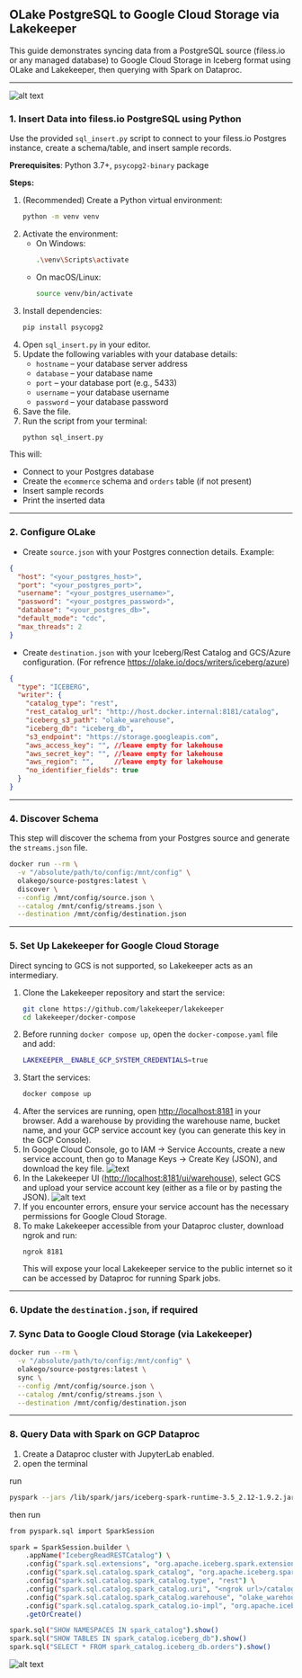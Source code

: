 ## OLake PostgreSQL to Google Cloud Storage via Lakekeeper
This guide demonstrates syncing data from a PostgreSQL source (filess.io or any managed database) to Google Cloud Storage in Iceberg format using OLake and Lakekeeper, then querying with Spark on Dataproc.

---

![alt text](images/diagram.png)

### 1. Insert Data into filess.io PostgreSQL using Python

Use the provided `sql_insert.py` script to connect to your filess.io Postgres instance, create a schema/table, and insert sample records.

**Prerequisites**: Python 3.7+, `psycopg2-binary` package

**Steps:**

1. (Recommended) Create a Python virtual environment:
   ```bash
   python -m venv venv
   ```
2. Activate the environment:
   - On Windows:
     ```bash
     .\venv\Scripts\activate
     ```
   - On macOS/Linux:
     ```bash
     source venv/bin/activate
     ```
3. Install dependencies:
   ```bash
   pip install psycopg2
   ```
4. Open `sql_insert.py` in your editor.
5. Update the following variables with your database details:
   - `hostname` – your database server address
   - `database` – your database name
   - `port` – your database port (e.g., 5433)
   - `username` – your database username
   - `password` – your database password
6. Save the file.
7. Run the script from your terminal:
   ```bash
   python sql_insert.py
   ```
This will:
- Connect to your Postgres database
- Create the `ecommerce` schema and `orders` table (if not present)
- Insert sample records
- Print the inserted data

---

### 2. Configure OLake

- Create `source.json` with your Postgres connection details. Example:

```json
{
  "host": "<your_postgres_host>",
  "port": "<your_postgres_port>",
  "username": "<your_postgres_username>",
  "password": "<your_postgres_password>",
  "database": "<your_postgres_db>",
  "default_mode": "cdc",
  "max_threads": 2
}
```

- Create `destination.json` with your Iceberg/Rest Catalog and GCS/Azure configuration.
  (For refrence https://olake.io/docs/writers/iceberg/azure)

```json
{
  "type": "ICEBERG",
  "writer": {
    "catalog_type": "rest",
    "rest_catalog_url": "http://host.docker.internal:8181/catalog",
    "iceberg_s3_path": "olake_warehouse",
    "iceberg_db": "iceberg_db",
    "s3_endpoint": "https://storage.googleapis.com",
    "aws_access_key": "", //leave empty for lakehouse
    "aws_secret_key": "", //leave empty for lakehouse
    "aws_region": "",     //leave empty for lakehouse
    "no_identifier_fields": true
  }
}
```

---

### 4. Discover Schema

This step will discover the schema from your Postgres source and generate the `streams.json` file.

```bash
docker run --rm \
  -v "/absolute/path/to/config:/mnt/config" \
  olakego/source-postgres:latest \
  discover \
  --config /mnt/config/source.json \
  --catalog /mnt/config/streams.json \
  --destination /mnt/config/destination.json
```

---

### 5. Set Up Lakekeeper for Google Cloud Storage

Direct syncing to GCS is not supported, so Lakekeeper acts as an intermediary.

1. Clone the Lakekeeper repository and start the service:
   ```bash
   git clone https://github.com/lakekeeper/lakekeeper
   cd lakekeeper/docker-compose
   ```
2. Before running `docker compose up`, open the `docker-compose.yaml` file and add:
   ```bash
   LAKEKEEPER__ENABLE_GCP_SYSTEM_CREDENTIALS=true
   ```
3. Start the services:
   ```bash
   docker compose up
   ```
4. After the services are running, open [http://localhost:8181](http://localhost:8181) in your browser. Add a warehouse by providing the warehouse name, bucket name, and your GCP service account key (you can generate this key in the GCP Console).
5. In Google Cloud Console, go to IAM → Service Accounts, create a new service account, then go to Manage Keys → Create Key (JSON), and download the key file.
   ![text](images/gcs.png)
6. In the Lakekeeper UI ([http://localhost:8181/ui/warehouse](http://localhost:8181/ui/warehouse)), select GCS and upload your service account key (either as a file or by pasting the JSON).
   ![alt text](images/lakekeeper.png)
7. If you encounter errors, ensure your service account has the necessary permissions for Google Cloud Storage.
8. To make Lakekeeper accessible from your Dataproc cluster, download ngrok and run:
   ```
   ngrok 8181
   ```
   This will expose your local Lakekeeper service to the public internet so it can be accessed by Dataproc for running Spark jobs.

---

### 6. Update the `destination.json`, if required

### 7. Sync Data to Google Cloud Storage (via Lakekeeper)

```bash
docker run --rm \
  -v "/absolute/path/to/config:/mnt/config" \
  olakego/source-postgres:latest \
  sync \
  --config /mnt/config/source.json \
  --catalog /mnt/config/streams.json \
  --destination /mnt/config/destination.json
```

---

### 8. Query Data with Spark on GCP Dataproc

1. Create a Dataproc cluster with JupyterLab enabled.
2. open the terminal

run 
```bash
pyspark --jars /lib/spark/jars/iceberg-spark-runtime-3.5_2.12-1.9.2.jar,/lib/spark/jars/gcs-connector-hadoop3-2.2.5-shaded.jar 
```
then run 
```bash 
from pyspark.sql import SparkSession

spark = SparkSession.builder \
    .appName("IcebergReadRESTCatalog") \
    .config("spark.sql.extensions", "org.apache.iceberg.spark.extensions.IcebergSparkSessionExtensions") \
    .config("spark.sql.catalog.spark_catalog", "org.apache.iceberg.spark.SparkCatalog") \
    .config("spark.sql.catalog.spark_catalog.type", "rest") \
    .config("spark.sql.catalog.spark_catalog.uri", "<ngrok url>/catalog") \
    .config("spark.sql.catalog.spark_catalog.warehouse", "olake_warehouse") \
    .config("spark.sql.catalog.spark_catalog.io-impl", "org.apache.iceberg.hadoop.HadoopFileIO") \
    .getOrCreate()

spark.sql("SHOW NAMESPACES IN spark_catalog").show()
spark.sql("SHOW TABLES IN spark_catalog.iceberg_db").show()
spark.sql("SELECT * FROM spark_catalog.iceberg_db.orders").show()
```

![alt text](images/image.png)
